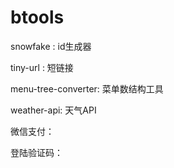 # btools

snowfake : id生成器

tiny-url : 短链接

menu-tree-converter: 菜单数结构工具

weather-api: 天气API

微信支付：

登陆验证码：

